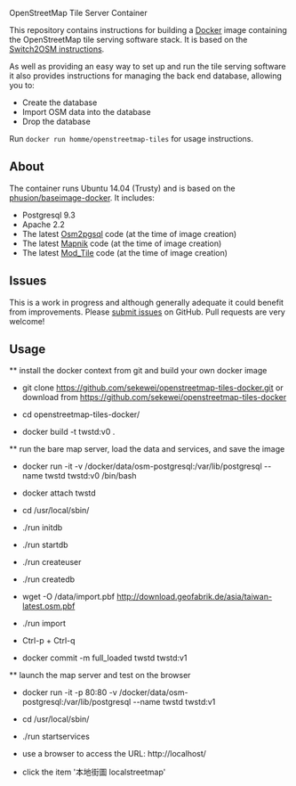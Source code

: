  OpenStreetMap Tile Server Container

This repository contains instructions for building a
[Docker](https://www.docker.io/) image containing the OpenStreetMap tile
serving software stack.  It is based on the
[Switch2OSM instructions](http://switch2osm.org/serving-tiles/manually-building-a-tile-server-12-04/).

As well as providing an easy way to set up and run the tile serving software it
also provides instructions for managing the back end database, allowing you to:

* Create the database
* Import OSM data into the database
* Drop the database

Run `docker run homme/openstreetmap-tiles` for usage instructions.

## About

The container runs Ubuntu 14.04 (Trusty) and is based on the
[phusion/baseimage-docker](https://github.com/phusion/baseimage-docker).  It
includes:

* Postgresql 9.3
* Apache 2.2
* The latest [Osm2pgsql](http://wiki.openstreetmap.org/wiki/Osm2pgsql) code (at
  the time of image creation)
* The latest [Mapnik](http://mapnik.org/) code (at the time of image creation)
* The latest [Mod_Tile](http://wiki.openstreetmap.org/wiki/Mod_tile) code (at
  the time of image creation)

## Issues

This is a work in progress and although generally adequate it could benefit
from improvements.  Please
[submit issues](https://github.com/geo-data/openstreetmap-tiles-docker/issues)
on GitHub. Pull requests are very welcome!

## Usage

** install the docker context from git and build your own docker image
* git clone https://github.com/sekewei/openstreetmap-tiles-docker.git
  or download from https://github.com/sekewei/openstreetmap-tiles-docker

* cd openstreetmap-tiles-docker/
* docker build -t twstd:v0 .

**  run the bare map server, load the data and services, and save the image
* docker run -it  -v /docker/data/osm-postgresql:/var/lib/postgresql	 --name twstd twstd:v0  /bin/bash

* docker attach twstd

* cd /usr/local/sbin/
* ./run initdb
* ./run startdb
* ./run createuser
* ./run createdb
* wget -O /data/import.pbf http://download.geofabrik.de/asia/taiwan-latest.osm.pbf
* ./run import
* Ctrl-p + Ctrl-q

* docker commit -m full_loaded twstd twstd:v1

**  launch the map server and test on the browser
* docker run -it -p 80:80  -v /docker/data/osm-postgresql:/var/lib/postgresql  --name twstd  twstd:v1
* cd /usr/local/sbin/
* ./run startservices

* use a browser to access the URL: http://localhost/
* click the item '本地街圖 localstreetmap'

